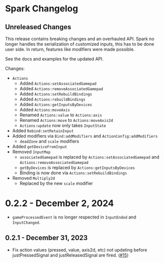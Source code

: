 # Spark Changelog

## Unreleased Changes
This release contains breaking changes and an overhauled API.
Spark no longer handles the serialization of customized inputs, this has to be done user side.
In return, features like modifiers were made possible.

See the docs and examples for the updated API.

Changes:
* `Actions`
    * Added `Actions:setAssociatedGamepad`
    * Added `Actions:removeAssociatedGamepad`
    * Added `Actions:setRebuildBindings`
    * Added `Actions:rebuildBindings`
    * Added `Actions:getInputsByDevices`
    * Added `Actions:moveAxis`
    * Renamed `Actions:value` to `Actions:axis`
    * Renamed `Actions:move` to `Actions:moveAxis2d`
    * `Actions:update` now only takes `InputState`
* Added `Rebind:setRetainInput`
* Added modifiers via `Bind:addModifiers` and `ActionConfig:addModifiers`
    * `deadZone` and `scale` modifiers
* Added `getDeviceFromInput`
* Removed `InputMap`
  * `associatedGamepad` is replaced by `Actions:setAssociatedGamepad` and `Actions:removeAssociatedGamepad`
  * `getByDevices` is replaced by `Actions:getInputsByDevices`
  * Binding is now done via `Actions:setRebuildBindings`
* Removed `Multiply2d`
  * Replaced by the new `scale` modifier

# 0.2.2 - December 2, 2024
* `gameProcessedEvent` is no longer respected in `InputEnded` and `InputChanged`.

## 0.2.1 - December 31, 2023
* Fix action values (pressed, value, axis2d, etc) not updating before justPressedSignal and justReleasedSignal are fired. ([#15])

[#15]: https://github.com/nezuo/spark/pull/15
